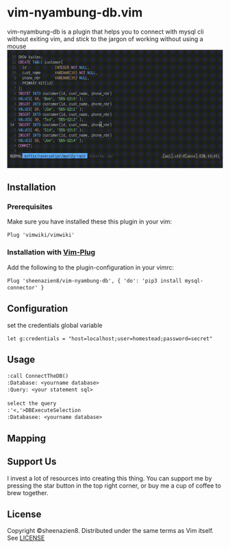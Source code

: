 # vim-nyambung-db.vim
vim-nyambung-db is a plugin that helps you to connect with mysql cli without exiting vim, and stick to the jargon of working without using a mouse
![vim-nyambung-db](doc/vim-tutorial-2021-07-12_17.35.42.gif)

## Installation
### Prerequisites
Make sure you have installed these this plugin in your vim:
```vim
Plug 'vimwiki/vimwiki'
```
### Installation with [Vim-Plug](https://github.com/junegunn/vim-plug)
Add the following to the plugin-configuration in your vimrc:
```vim
Plug 'sheenazien8/vim-nyambung-db', { 'do': 'pip3 install mysql-connector' }
```

## Configuration
set the credentials global variable
```vim
let g:credentials = "host=localhost;user=homestead;password=secret"
```

## Usage
```vim
:call ConnectTheDB()
:Database: <yourname database>
:Query: <your statement sql>

select the query
:'<,'>DBExecuteSelection
:Databasee: <yourname database>
```

## Mapping

## Support Us
I invest a lot of resources into creating this thing. You can support me by pressing the star button in the top right corner, or buy me a cup of coffee to brew together.

## License
Copyright ©sheenazien8. Distributed under the same terms as Vim itself.
See [LICENSE](LICENSE)
